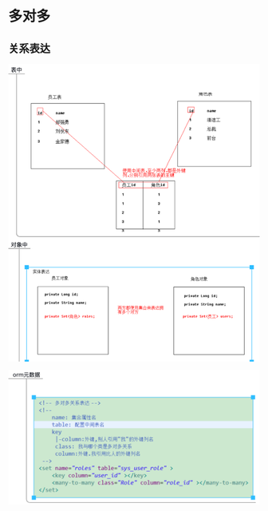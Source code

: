 # 多对多

## 关系表达

![](../../../../.gitbook/assets/image%20%28172%29.png)

![](../../../../.gitbook/assets/image%20%28167%29.png)



